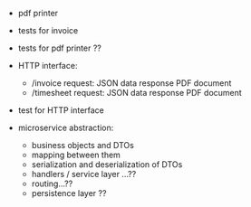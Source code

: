 * pdf printer
* tests for invoice
* tests for pdf printer ??
* HTTP interface:
  * /invoice request: JSON data response PDF document
  * /timesheet request: JSON data response PDF document
* test for HTTP interface

* microservice abstraction:
    * business objects and DTOs
    * mapping between them
    * serialization and deserialization of DTOs
    * handlers / service layer ...??
    * routing...??
    * persistence layer ??
